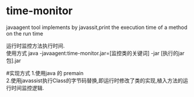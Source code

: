 # time-monitor
javaagent tool implements by javassit,print the execution time of a method on the run time

运行时监控方法执行时间.  
使用方式  java -javaagent:time-monitor.jar=[监控类的关键词] -jar [执行的jar包].jar


#实现方式
1.使用java 的 premain  
2.使用javassist执行Class的字节码替换,即运行时修改了类的实现,植入方法的运行时间监控逻辑.
